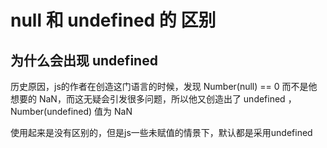 # null 和 undefined 的 区别

## 为什么会出现 undefined

历史原因，js的作者在创造这门语言的时候，发现 Number(null) == 0 而不是他想要的 NaN，而这无疑会引发很多问题，所以他又创造出了 undefined ，Number(undefined) 值为 NaN

使用起来是没有区别的，但是js一些未赋值的情景下，默认都是采用undefined
